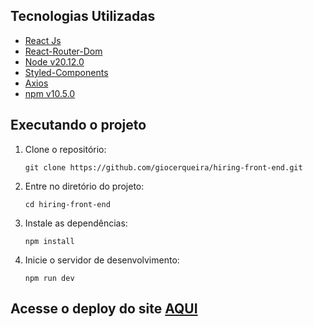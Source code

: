 ## Tecnologias Utilizadas
- <a href="https://pt-br.legacy.reactjs.org"> React Js </a>
- <a href="https://reactrouter.com/en/main"> React-Router-Dom </a>
- <a href="https://reactrouter.com/en/main"> Node v20.12.0 </a>
- <a href="https://styled-components.com"> Styled-Components </a>
- <a href="https://axios-http.com/ptbr/docs/intro"> Axios </a>
- <a href="https://www.npmjs.com"> npm v10.5.0</a>

## Executando o projeto
1. Clone o repositório:
   ```
   git clone https://github.com/giocerqueira/hiring-front-end.git
   ```
2. Entre no diretório do projeto:
   ```
   cd hiring-front-end
   ```
3. Instale as dependências:
   ```
   npm install
   ```

4. Inicie o servidor de desenvolvimento:
   ```
   npm run dev
   ```

## Acesse o deploy do site <a href="hiring-front-end-eight.vercel.app" target="blank-">AQUI</a>